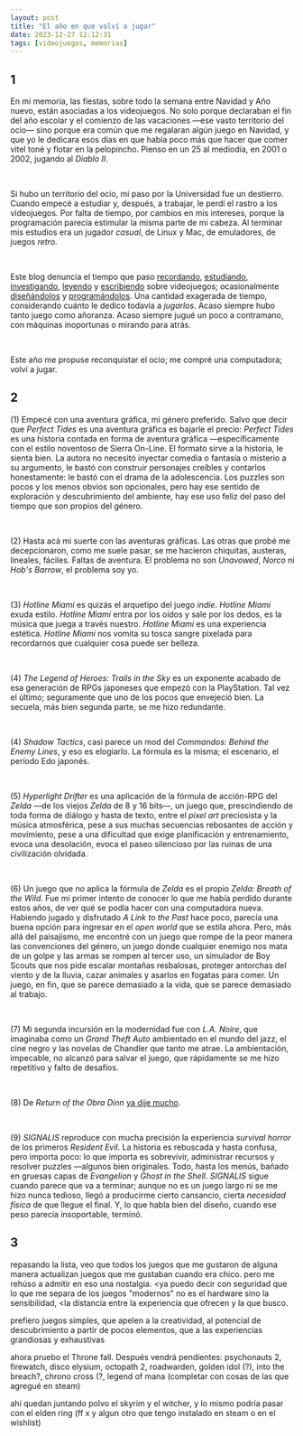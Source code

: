 ```yaml
---
layout: post
title: "El año en que volví a jugar"
date: 2023-12-27 12:12:31
tags: [videojuegos, memorias]
---
```


<div class="org-center"><h2>1</h2></div>

En mi memoria, las fiestas, sobre todo la semana entre Navidad y Año nuevo, están asociadas a los videojuegos. No solo porque declaraban el fin del año escolar y el comienzo de las vacaciones &#x2014;ese vasto territorio del ocio&#x2014; sino porque era común que me regalaran algún juego en Navidad, y que yo le dedicara esos días en que había poco más que hacer que comer vitel toné y flotar en la pelopincho. Pienso en un 25 al mediodía, en 2001 o 2002, jugando al *Diablo II*.

<br/>
<div></div>

Si hubo un territorio del ocio, mi paso por la Universidad fue un destierro. Cuando empecé a estudiar y, después, a trabajar, le perdí el rastro a los videojuegos. Por falta de tiempo, por cambios en mis intereses, porque la programación parecía estimular la misma parte de mi cabeza. Al terminar mis estudios era un jugador *casual*, de Linux y Mac, de emuladores, de juegos *retro*.

<br/>
<div></div>

Este blog denuncia el tiempo que paso [recordando](../2020-09-29-memoria-videojueguistica/), [estudiando](../2023-06-16-del-videojuego-como-puzzle), [investigando](../2022-08-09-llegando-los-monos), [leyendo](../2023-09-18-literatura-videojueguistica-vol-2) y [escribiendo](../2023-11-01-notas-sobre-obra-dinn) sobre videojuegos; ocasionalmente [diseñándolos](https://github.com/facundoolano/rpg-cli) y [programándolos](https://github.com/facundoolano/house-taken-over). Una cantidad exagerada de tiempo, considerando cuánto le dedico todavía a *jugarlos*. Acaso siempre hubo tanto juego como añoranza. Acaso siempre jugué un poco a contramano, con máquinas inoportunas o mirando para atrás.

<br/>
<div></div>

Este año me propuse reconquistar el ocio; me compré una computadora; volví a jugar.

<div class="org-center"><h2>2</h2></div>

(1) Empecé con una aventura gráfica, mi género preferido. Salvo que decir que *Perfect Tides* es una aventura gráfica es bajarle el precio: *Perfect Tides* es una historia contada en forma de aventura gráfica &#x2014;específicamente con el estilo noventoso de Sierra On-Line. El formato sirve a la historia, le sienta bien. La autora no necesitó inyectar comedia o fantasía o misterio a su argumento, le bastó con construir personajes creíbles y contarlos honestamente: le bastó con el drama de la adolescencia. Los puzzles son pocos y los menos obvios son opcionales, pero hay ese sentido de exploración y descubrimiento del ambiente, hay ese uso feliz del paso del tiempo que son propios del género.

<br/>
<div></div>

(2) Hasta acá mi suerte con las aventuras gráficas. Las otras que probé me decepcionaron, como me suele pasar, se me hacieron chiquitas, austeras, lineales, fáciles. Faltas de aventura. El problema no son *Unavowed*, *Norco* ni *Hob's Barrow*, el problema soy yo.

<br/>
<div></div>

(3) *Hotline Miami* es quizás el arquetipo del juego *indie*. *Hotline Miami* exuda estilo. *Hotline Miami* entra por los oídos y sale por los dedos, es la música que juega a través nuestro. *Hotline Miami* es una experiencia estética. *Hotline Miami* nos vomita su tosca sangre pixelada para recordarnos que cualquier cosa puede ser belleza.

<br/>
<div></div>

(4) *The Legend of Heroes: Trails in the Sky* es un exponente acabado de esa generación de RPGs japoneses que empezó con la PlayStation. Tal vez el último; seguramente que uno de los pocos que envejeció bien. La secuela, más bien segunda parte, se me hizo redundante.

<br/>
<div></div>

(4) *Shadow Tactics*, casi parece un mod del *Commandos: Behind the Enemy Lines*, y eso es elogiarlo. La fórmula es la misma; el escenario, el período Edo japonés.

<br/>
<div></div>

(5) *Hyperlight Drifter* es una aplicación de la fórmula de acción-RPG del *Zelda* &#x2014;de los viejos *Zelda* de 8 y 16 bits&#x2014;, un juego que, prescindiendo de toda forma de diálogo y hasta de texto, entre el *pixel art* preciosista y la música atmosférica, pese a sus muchas secuencias rebosantes de acción y movimiento, pese a una dificultad que exige planificación y entrenamiento, evoca una desolación, evoca el paseo silencioso por las ruinas de una civilización olvidada.

<br/>
<div></div>

(6) Un juego que *no* aplica la fórmula de *Zelda* es el propio *Zelda: Breath of the Wild*. Fue mi primer intento de conocer lo que me había perdido durante estos años, de ver qué se podía hacer con una computadora nueva. Habiendo jugado y disfrutado *A Link to the Past* hace poco, parecía una buena opción para ingresar en el *open world* que se estila ahora. Pero, más allá del paisajismo, me encontré con un juego que rompe de la peor manera las convenciones del género, un juego donde cualquier enemigo nos mata de un golpe y las armas se rompen al tercer uso, un simulador de Boy Scouts que nos pide escalar montañas resbalosas, proteger antorchas del viento y de la lluvia, cazar animales y asarlos en fogatas para comer. Un juego, en fin, que se parece demasiado a la vida, que se parece demasiado al trabajo.

<br/>
<div></div>

(7) Mi segunda incursión en la modernidad fue con *L.A. Noire*, que imaginaba como un *Grand Theft Auto* ambientado en el mundo del jazz, el cine negro y las novelas de Chandler que tanto me atrae. La ambientación, impecable, no alcanzó para salvar el juego, que rápidamente se me hizo repetitivo y falto de desafíos.

<br/>
<div></div>

(8) De *Return of the Obra Dinn* [ya dije mucho](../2023-11-01-notas-sobre-obra-dinn).

<br/>
<div></div>

(9) *SIGNALIS* reproduce con mucha precisión la experiencia *survival horror* de los primeros *Resident Evil*. La historia es rebuscada y hasta confusa, pero importa poco: lo que importa es sobrevivir, administrar recursos y resolver puzzles &#x2014;algunos bien originales. Todo, hasta los menús, bañado en gruesas capas de *Evangelion* y *Ghost in the Shell*. *SIGNALIS* sigue cuando parece que va a terminar; aunque no es un juego largo ni se me hizo nunca tedioso, llegó a producirme cierto cansancio, cierta *necesidad física* de que llegue el final. Y, lo que habla bien del diseño, cuando ese peso parecía insoportable, terminó.

<div class="org-center"><h2>3</h2></div>

repasando la lista, veo que todos los juegos que me gustaron de alguna manera actualizan juegos que me gustaban cuando era chico. pero me rehúso a admitir en eso una nostalgia. <ya puedo decir con seguridad que lo que me separa de los juegos "modernos" no es el hardware sino la sensibilidad, <la distancia entre la experiencia que ofrecen y la que busco.

prefiero juegos simples, que apelen a la creatividad, al potencial de descubrimiento a partir de pocos elementos, que a las experiencias grandiosas y exhaustivas

ahora pruebo el Throne fall. Después vendrá pendientes: psychonauts 2, firewatch, disco elysium, octopath 2, roadwarden, golden idol (?), into the breach?, chrono cross (?, legend of mana (completar con cosas de las que agregué en steam)

ahí quedan juntando polvo el skyrim y el witcher, y lo mismo podría pasar con el elden ring (ff x y algun otro que tengo instalado en steam o en el wishlist)